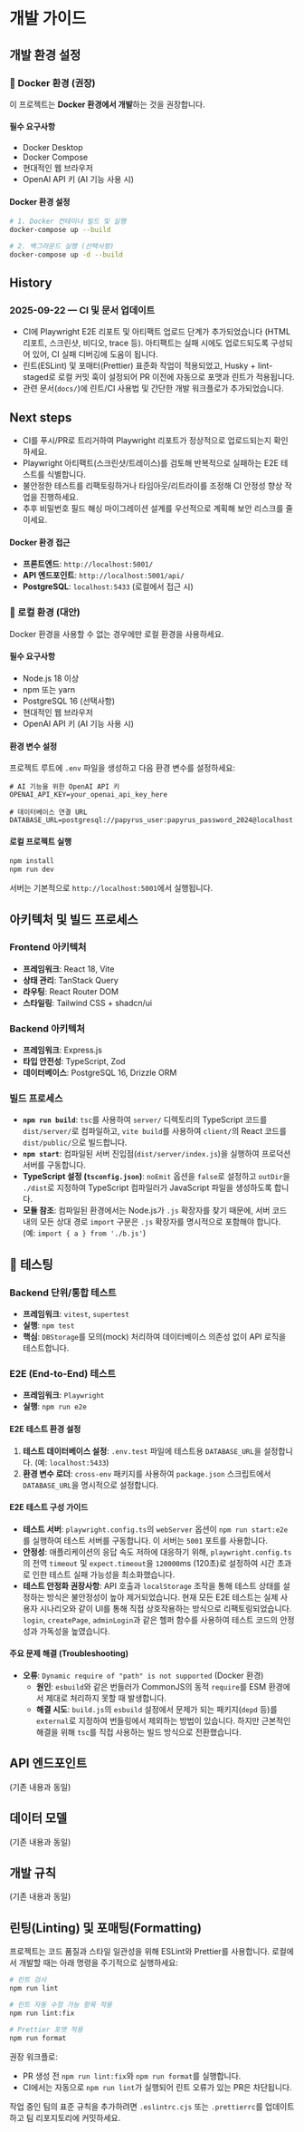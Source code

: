 # 개발 가이드

## 개발 환경 설정

### 🐳 Docker 환경 (권장)

이 프로젝트는 **Docker 환경에서 개발**하는 것을 권장합니다.

#### 필수 요구사항

- Docker Desktop
- Docker Compose
- 현대적인 웹 브라우저
- OpenAI API 키 (AI 기능 사용 시)

#### Docker 환경 설정

```bash
# 1. Docker 컨테이너 빌드 및 실행
docker-compose up --build

# 2. 백그라운드 실행 (선택사항)
docker-compose up -d --build
```

## History

### 2025-09-22 — CI 및 문서 업데이트

- CI에 Playwright E2E 리포트 및 아티팩트 업로드 단계가 추가되었습니다 (HTML 리포트, 스크린샷, 비디오, trace 등). 아티팩트는 실패 시에도 업로드되도록 구성되어 있어, CI 실패 디버깅에 도움이 됩니다.
- 린트(ESLint) 및 포매터(Prettier) 표준화 작업이 적용되었고, Husky + lint-staged로 로컬 커밋 훅이 설정되어 PR 이전에 자동으로 포맷과 린트가 적용됩니다.
- 관련 문서(`docs/`)에 린트/CI 사용법 및 간단한 개발 워크플로가 추가되었습니다.

## Next steps

- CI를 푸시/PR로 트리거하여 Playwright 리포트가 정상적으로 업로드되는지 확인하세요.
- Playwright 아티팩트(스크린샷/트레이스)를 검토해 반복적으로 실패하는 E2E 테스트를 식별합니다.
- 불안정한 테스트를 리팩토링하거나 타임아웃/리트라이를 조정해 CI 안정성 향상 작업을 진행하세요.
- 추후 비밀번호 필드 해싱 마이그레이션 설계를 우선적으로 계획해 보안 리스크를 줄이세요.

#### Docker 환경 접근

- **프론트엔드**: `http://localhost:5001/`
- **API 엔드포인트**: `http://localhost:5001/api/`
- **PostgreSQL**: `localhost:5433` (로컬에서 접근 시)

### 🔧 로컬 환경 (대안)

Docker 환경을 사용할 수 없는 경우에만 로컬 환경을 사용하세요.

#### 필수 요구사항

- Node.js 18 이상
- npm 또는 yarn
- PostgreSQL 16 (선택사항)
- 현대적인 웹 브라우저
- OpenAI API 키 (AI 기능 사용 시)

#### 환경 변수 설정

프로젝트 루트에 `.env` 파일을 생성하고 다음 환경 변수를 설정하세요:

```env
# AI 기능을 위한 OpenAI API 키
OPENAI_API_KEY=your_openai_api_key_here

# 데이터베이스 연결 URL
DATABASE_URL=postgresql://papyrus_user:papyrus_password_2024@localhost:5433/papyrus_db
```

#### 로컬 프로젝트 실행

```bash
npm install
npm run dev
```

서버는 기본적으로 `http://localhost:5001`에서 실행됩니다.

## 아키텍처 및 빌드 프로세스

### Frontend 아키텍처

- **프레임워크**: React 18, Vite
- **상태 관리**: TanStack Query
- **라우팅**: React Router DOM
- **스타일링**: Tailwind CSS + shadcn/ui

### Backend 아키텍처

- **프레임워크**: Express.js
- **타입 안전성**: TypeScript, Zod
- **데이터베이스**: PostgreSQL 16, Drizzle ORM

### 빌드 프로세스

- **`npm run build`**: `tsc`를 사용하여 `server/` 디렉토리의 TypeScript 코드를 `dist/server/`로 컴파일하고, `vite build`를 사용하여 `client/`의 React 코드를 `dist/public/`으로 빌드합니다.
- **`npm start`**: 컴파일된 서버 진입점(`dist/server/index.js`)을 실행하여 프로덕션 서버를 구동합니다.
- **TypeScript 설정 (`tsconfig.json`)**: `noEmit` 옵션을 `false`로 설정하고 `outDir`을 `./dist`로 지정하여 TypeScript 컴파일러가 JavaScript 파일을 생성하도록 합니다.
- **모듈 참조**: 컴파일된 환경에서는 Node.js가 `.js` 확장자를 찾기 때문에, 서버 코드 내의 모든 상대 경로 `import` 구문은 `.js` 확장자를 명시적으로 포함해야 합니다. (예: `import { a } from './b.js'`)

## 🧪 테스팅

### Backend 단위/통합 테스트

- **프레임워크**: `vitest`, `supertest`
- **실행**: `npm test`
- **핵심**: `DBStorage`를 모의(mock) 처리하여 데이터베이스 의존성 없이 API 로직을 테스트합니다.

### E2E (End-to-End) 테스트

- **프레임워크**: `Playwright`
- **실행**: `npm run e2e`

#### E2E 테스트 환경 설정

1.  **테스트 데이터베이스 설정**: `.env.test` 파일에 테스트용 `DATABASE_URL`을 설정합니다. (예: `localhost:5433`)
2.  **환경 변수 로더**: `cross-env` 패키지를 사용하여 `package.json` 스크립트에서 `DATABASE_URL`을 명시적으로 설정합니다.

#### E2E 테스트 구성 가이드

- **테스트 서버**: `playwright.config.ts`의 `webServer` 옵션이 `npm run start:e2e`를 실행하여 테스트 서버를 구동합니다. 이 서버는 `5001` 포트를 사용합니다.
- **안정성**: 애플리케이션의 응답 속도 저하에 대응하기 위해, `playwright.config.ts`의 전역 `timeout` 및 `expect.timeout`을 `120000`ms (120초)로 설정하여 시간 초과로 인한 테스트 실패 가능성을 최소화했습니다.
- **테스트 안정화 권장사항**: API 호출과 `localStorage` 조작을 통해 테스트 상태를 설정하는 방식은 불안정성이 높아 제거되었습니다. 현재 모든 E2E 테스트는 실제 사용자 시나리오와 같이 UI를 통해 직접 상호작용하는 방식으로 리팩토링되었습니다. `login`, `createPage`, `adminLogin`과 같은 헬퍼 함수를 사용하여 테스트 코드의 안정성과 가독성을 높였습니다.

#### 주요 문제 해결 (Troubleshooting)

- **오류**: `Dynamic require of "path" is not supported` (Docker 환경)
  - **원인**: `esbuild`와 같은 번들러가 CommonJS의 동적 `require`를 ESM 환경에서 제대로 처리하지 못할 때 발생합니다.
  - **해결 시도**: `build.js`의 `esbuild` 설정에서 문제가 되는 패키지(`depd` 등)를 `external`로 지정하여 번들링에서 제외하는 방법이 있습니다. 하지만 근본적인 해결을 위해 `tsc`를 직접 사용하는 빌드 방식으로 전환했습니다.

## API 엔드포인트

(기존 내용과 동일)

## 데이터 모델

(기존 내용과 동일)

## 개발 규칙

(기존 내용과 동일)

## 린팅(Linting) 및 포매팅(Formatting)

프로젝트는 코드 품질과 스타일 일관성을 위해 ESLint와 Prettier를 사용합니다. 로컬에서 개발할 때는 아래 명령을 주기적으로 실행하세요:

```bash
# 린트 검사
npm run lint

# 린트 자동 수정 가능 항목 적용
npm run lint:fix

# Prettier 포맷 적용
npm run format
```

권장 워크플로:

- PR 생성 전 `npm run lint:fix`와 `npm run format`를 실행합니다.
- CI에서는 자동으로 `npm run lint`가 실행되어 린트 오류가 있는 PR은 차단됩니다.

작업 중인 팀의 표준 규칙을 추가하려면 `.eslintrc.cjs` 또는 `.prettierrc`를 업데이트하고 팀 리포지토리에 커밋하세요.

